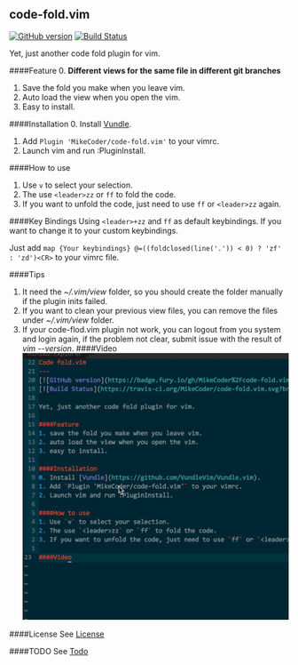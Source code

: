 code-fold.vim
---
[![GitHub version](https://badge.fury.io/gh/MikeCoder%2Fcode-fold.vim.svg)](https://badge.fury.io/gh/MikeCoder%2Fcode-fold.vim)
[![Build Status](https://travis-ci.org/MikeCoder/code-fold.vim.svg?branch=master)](https://travis-ci.org/MikeCoder/code-fold.vim)

Yet, just another code fold plugin for vim.

####Feature
0. **Different views for the same file in different git branches**
1. Save the fold you make when you leave vim.
2. Auto load the view when you open the vim.
3. Easy to install.

####Installation
0. Install [Vundle](https://github.com/VundleVim/Vundle.vim).
1. Add `Plugin 'MikeCoder/code-fold.vim'` to your vimrc.
2. Launch vim and run :PluginInstall.

####How to use
1. Use `v` to select your selection.
2. The use `<leader>zz` or `ff` to fold the code.
3. If you want to unfold the code, just need to use `ff` or `<leader>zz` again.

####Key Bindings
Using `<leader>+zz` and `ff` as default keybindings. If you want to change it to your custom keybindings.

Just add `map {Your keybindings} @=((foldclosed(line('.')) < 0) ? 'zf' : 'zd')<CR>` to your vimrc file.

####Tips
1. It need the *~/.vim/view* folder, so you should create the folder manually if the plugin inits failed.
2. If you want to clean your previous view files, you can remove the files under *~/.vim/view* folder.
3. If your code-flod.vim plugin not work, you can logout from you system and login again, if the problem not clear, submit issue with the result of *vim --version*.
####Video
![Video](./doc/info.gif)

####License
See [License](./LICENSE)

####TODO
See [Todo](./TODO.md)
